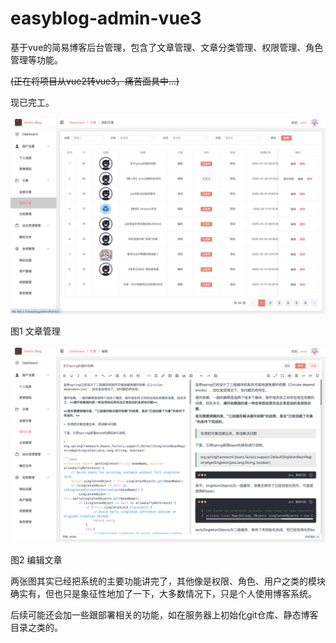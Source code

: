 # easyblog-admin-vue3

基于vue的简易博客后台管理，包含了文章管理、文章分类管理、权限管理、角色管理等功能。

<del>(正在将项目从vue2转vue3，痛苦面具中...)</del>

现已完工。

![image](./9EC2DB2DE89BF9E79C0432E6F147CD4D.png)

图1 文章管理

![image](./6C34357F51BA4A7AFAFF20268AF870AD.png)

图2 编辑文章

两张图其实已经把系统的主要功能讲完了，其他像是权限、角色、用户之类的模块确实有，但也只是象征性地加了一下，大多数情况下，只是个人使用博客系统。

后续可能还会加一些跟部署相关的功能，如在服务器上初始化git仓库、静态博客目录之类的。